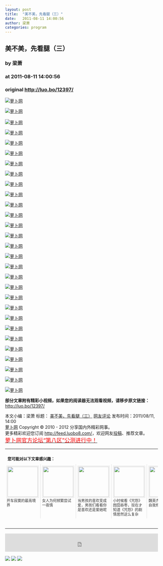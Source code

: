 ```yaml
---
layout: post
title:  "美不美，先看腿（三）"
date:   2011-08-11 14:00:56
author: 梁萧
categories: program
---
```


## 美不美，先看腿（三）
### by 梁萧
### at 2011-08-11 14:00:56
### original <http://luo.bo/12397/>

<p><a title="萝卜网" href="http://dulei.si/files/2011/08/10/78d220dd098beabc8ef8ec380f5d5998.jpg"><img title="萝卜网" src="http://dulei.si/files/2011/08/10/78d220dd098beabc8ef8ec380f5d5998.jpg" border="0" alt="萝卜网"></a></p><p><a title="萝卜网" href="http://dulei.si/files/2011/08/10/0ba20c6dbd7f880a385fc0e34e87a84b.jpg"><img title="萝卜网" src="http://dulei.si/files/2011/08/10/0ba20c6dbd7f880a385fc0e34e87a84b.jpg" border="0" alt="萝卜网"></a><br> <span></span><br> <a title="萝卜网" href="http://dulei.si/files/2011/08/10/5d6a13484d8945a90b2033c097da7548.jpg"><img title="萝卜网" src="http://dulei.si/files/2011/08/10/5d6a13484d8945a90b2033c097da7548.jpg" border="0" alt="萝卜网"></a></p><p><a title="萝卜网" href="http://dulei.si/files/2011/08/10/b2968a879230d642e98ba2b033a8adab.jpg"><img title="萝卜网" src="http://dulei.si/files/2011/08/10/b2968a879230d642e98ba2b033a8adab.jpg" border="0" alt="萝卜网"></a></p><p><a title="萝卜网" href="http://dulei.si/files/2011/08/10/fd43733fb83b35d5b9b431e8c9b29e3a.jpg"><img title="萝卜网" src="http://dulei.si/files/2011/08/10/fd43733fb83b35d5b9b431e8c9b29e3a.jpg" border="0" alt="萝卜网"></a></p><p><a title="萝卜网" href="http://dulei.si/files/2011/08/10/511b68faa2fe06d8877b6fd05b7cd897.jpg"><img title="萝卜网" src="http://dulei.si/files/2011/08/10/511b68faa2fe06d8877b6fd05b7cd897.jpg" border="0" alt="萝卜网"></a></p><p><a title="萝卜网" href="http://dulei.si/files/2011/08/10/b64f2e5f76c6fbc7247cfe95f9d15c00.jpg"><img title="萝卜网" src="http://dulei.si/files/2011/08/10/b64f2e5f76c6fbc7247cfe95f9d15c00.jpg" border="0" alt="萝卜网"></a></p><p><a title="萝卜网" href="http://dulei.si/files/2011/08/10/0539a63ba910f771d825a1b158b3d2e4.jpg"><img title="萝卜网" src="http://dulei.si/files/2011/08/10/0539a63ba910f771d825a1b158b3d2e4.jpg" border="0" alt="萝卜网"></a></p><p><a title="萝卜网" href="http://dulei.si/files/2011/08/10/29b3751126fc3d39442d0b9c40727ddb.jpg"><img title="萝卜网" src="http://dulei.si/files/2011/08/10/29b3751126fc3d39442d0b9c40727ddb.jpg" border="0" alt="萝卜网"></a></p><p><a title="萝卜网" href="http://dulei.si/files/2011/08/10/bee9593f92faebc74893ca54d9f3e8a3.jpg"><img title="萝卜网" src="http://dulei.si/files/2011/08/10/bee9593f92faebc74893ca54d9f3e8a3.jpg" border="0" alt="萝卜网"></a></p><p><a title="萝卜网" href="http://dulei.si/files/2011/08/10/0ee2921c7e31b97a5192d79bdfd355d1.jpg"><img title="萝卜网" src="http://dulei.si/files/2011/08/10/0ee2921c7e31b97a5192d79bdfd355d1.jpg" border="0" alt="萝卜网"></a></p><p><a title="萝卜网" href="http://dulei.si/files/2011/08/10/f9ab0a2bb7e218c77a4e54226fa203de.jpg"><img title="萝卜网" src="http://dulei.si/files/2011/08/10/f9ab0a2bb7e218c77a4e54226fa203de.jpg" border="0" alt="萝卜网"></a></p><p><a title="萝卜网" href="http://dulei.si/files/2011/08/10/a720fe406a41c63dc1cfd46c4d411385.jpg"><img title="萝卜网" src="http://dulei.si/files/2011/08/10/a720fe406a41c63dc1cfd46c4d411385.jpg" border="0" alt="萝卜网"></a></p><p><a title="萝卜网" href="http://dulei.si/files/2011/08/10/3a6ee428ea036e5b3a2715b1909bcede.jpg"><img title="萝卜网" src="http://dulei.si/files/2011/08/10/3a6ee428ea036e5b3a2715b1909bcede.jpg" border="0" alt="萝卜网"></a></p><p><a title="萝卜网" href="http://dulei.si/files/2011/08/10/2adce9587c37dc0ef6b4634e20ba5313.jpg"><img title="萝卜网" src="http://dulei.si/files/2011/08/10/2adce9587c37dc0ef6b4634e20ba5313.jpg" border="0" alt="萝卜网"></a></p><p><a title="萝卜网" href="http://dulei.si/files/2011/08/10/43645ab9962f937eb4fc13ca762f2883.jpg"><img title="萝卜网" src="http://dulei.si/files/2011/08/10/43645ab9962f937eb4fc13ca762f2883.jpg" border="0" alt="萝卜网"></a></p><p><a title="萝卜网" href="http://dulei.si/files/2011/08/10/60f4c74034bdfd16fe424909e4177334.jpg"><img title="萝卜网" src="http://dulei.si/files/2011/08/10/60f4c74034bdfd16fe424909e4177334.jpg" border="0" alt="萝卜网"></a></p><p><a title="萝卜网" href="http://dulei.si/files/2011/08/10/4b0f2c4cb32b11dd2f270478946ece20.jpg"><img title="萝卜网" src="http://dulei.si/files/2011/08/10/4b0f2c4cb32b11dd2f270478946ece20.jpg" border="0" alt="萝卜网"></a></p><p><a title="萝卜网" href="http://dulei.si/files/2011/08/10/a6fee2f8384683b6f4839e42979de201.jpg"><img title="萝卜网" src="http://dulei.si/files/2011/08/10/a6fee2f8384683b6f4839e42979de201.jpg" border="0" alt="萝卜网"></a></p><p><a title="萝卜网" href="http://dulei.si/files/2011/08/10/507aeaea9d4357e08eeedaa4a458e9a0.jpg"><img title="萝卜网" src="http://dulei.si/files/2011/08/10/507aeaea9d4357e08eeedaa4a458e9a0.jpg" border="0" alt="萝卜网"></a></p><p><a title="萝卜网" href="http://dulei.si/files/2011/08/10/b89159c1e13182e42fbd6caecb4b11be.jpg"><img title="萝卜网" src="http://dulei.si/files/2011/08/10/b89159c1e13182e42fbd6caecb4b11be.jpg" border="0" alt="萝卜网"></a></p><p><a title="萝卜网" href="http://dulei.si/files/2011/08/10/d9b51824226abb544b7fdf59b16a2973.jpg"><img title="萝卜网" src="http://dulei.si/files/2011/08/10/d9b51824226abb544b7fdf59b16a2973.jpg" border="0" alt="萝卜网"></a></p><p><a title="萝卜网" href="http://dulei.si/files/2011/08/10/d2fde8fd61e9efa96231271823c9fce8.jpg"><img title="萝卜网" src="http://dulei.si/files/2011/08/10/d2fde8fd61e9efa96231271823c9fce8.jpg" border="0" alt="萝卜网"></a></p><p><a title="萝卜网" href="http://dulei.si/files/2011/08/10/0bb89c1a62d1d976dee0ecd37b6ddd96.jpg"><img title="萝卜网" src="http://dulei.si/files/2011/08/10/0bb89c1a62d1d976dee0ecd37b6ddd96.jpg" border="0" alt="萝卜网"></a></p><p><a title="萝卜网" href="http://dulei.si/files/2011/08/10/75073a6d553664e600383a3183a69159.jpg"><img title="萝卜网" src="http://dulei.si/files/2011/08/10/75073a6d553664e600383a3183a69159.jpg" border="0" alt="萝卜网"></a></p><p><a title="萝卜网" href="http://dulei.si/files/2011/08/10/ebb836c9f6080236fe24b90bc0d6b04c.jpg"><img title="萝卜网" src="http://dulei.si/files/2011/08/10/ebb836c9f6080236fe24b90bc0d6b04c.jpg" border="0" alt="萝卜网"></a></p><p><a title="萝卜网" href="http://dulei.si/files/2011/08/10/9efb19477f645208bd2452dc2cc12a12.jpg"><img title="萝卜网" src="http://dulei.si/files/2011/08/10/9efb19477f645208bd2452dc2cc12a12.jpg" border="0" alt="萝卜网"></a></p><p><a title="萝卜网" href="http://dulei.si/files/2011/08/10/e01ec502449754d6d79b077d90e05385.jpg"><img title="萝卜网" src="http://dulei.si/files/2011/08/10/e01ec502449754d6d79b077d90e05385.jpg" border="0" alt="萝卜网"></a></p><p><a title="萝卜网" href="http://dulei.si/files/2011/08/10/53faa639561ce9b532317252d10e062b.jpg"><img title="萝卜网" src="http://dulei.si/files/2011/08/10/53faa639561ce9b532317252d10e062b.jpg" border="0" alt="萝卜网"></a></p><p><strong>部分文章附有精彩小视频，如果您的阅读器无法观看视频，请移步原文链接：</strong> <a href="http://luo.bo/12397/" title="美不美，先看腿（三）">http://luo.bo/12397/</a></p> 本文小编：梁萧 标题： <a href="http://luo.bo/12397/" title="美不美，先看腿（三）">美不美，先看腿（三）</a> <a href="http://luo.bo/12397/#comments" title="to the comments">网友评论</a> 发布时间：2011/08/11, 14:00 <br> <a href="http://luo.bo/" title="萝卜网 - 人人都是艺术家">萝卜网</a> Copyright ©   2010 - 2012 分享国内外精彩网事。<br> 更多精彩欢迎您订阅 <a href="http://feed.luobo8.com/">http://feed.luobo8.com/</a>，欢迎网友<a href="http://luo.bo/delivery/">投稿</a>、推荐文章。<br> <a href="http://luo.bo/8888/"><font color="red" size="4">萝卜网官方论坛“第八区”公测进行中！</font></a><br><table cellspacing="0" cellpadding="3" border="0" style="clear:both"><tr><td colspan="5"><b><font size="-1" style="display:block!important;padding:20px 0 5px!important">您可能对以下文章感兴趣：</font></b></td></tr><tr><td width="106" valign="top" style="padding:5px!important;margin:0!important"> <a title="开车寂寞的最高境界" style="text-decoration:none!important" href="http://app.wumii.com/ext/redirect.htm?url=http%3A%2F%2Fluo.bo%2F1255%2F&amp;from=http%3A%2F%2Fluo.bo%2F12397%2F"> <img style="margin:0!important;padding:2px!important;border:1px solid #dddddd!important;width:100px!important;height:100px!important" src="http://static.wumii.com/site_images/2010/11/03/652427.jpg" width="100px" height="100px"><br> <font size="-1" color="#333333" style="display:block!important;line-height:15px!important;width:106px!important;font:12px/15px arial!important;height:60px!important;margin:3px 0 0 0!important;padding:0!important;overflow:hidden!important">开车寂寞的最高境界</font> </a></td><td width="106" valign="top" style="padding:5px!important;margin:0!important;border-left:1px solid #dddddd!important"> <a title="女人为何频繁尝试一夜情" style="text-decoration:none!important" href="http://app.wumii.com/ext/redirect.htm?url=http%3A%2F%2Fluo.bo%2F2879%2F&amp;from=http%3A%2F%2Fluo.bo%2F12397%2F"> <img style="margin:0!important;padding:2px!important;border:1px solid #dddddd!important;width:100px!important;height:100px!important" src="http://static.wumii.com/site_images/2010/11/23/1050297.jpg" width="100px" height="100px"><br> <font size="-1" color="#333333" style="display:block!important;line-height:15px!important;width:106px!important;font:12px/15px arial!important;height:60px!important;margin:3px 0 0 0!important;padding:0!important;overflow:hidden!important">女人为何频繁尝试一夜情</font> </a></td><td width="106" valign="top" style="padding:5px!important;margin:0!important;border-left:1px solid #dddddd!important"> <a title="当男孩的喜欢变成爱，男孩们看看你是喜欢还是爱她呢" style="text-decoration:none!important" href="http://app.wumii.com/ext/redirect.htm?url=http%3A%2F%2Fluo.bo%2F4502%2F&amp;from=http%3A%2F%2Fluo.bo%2F12397%2F"> <img style="margin:0!important;padding:2px!important;border:1px solid #dddddd!important;width:100px!important;height:100px!important" src="http://static.wumii.com/site_images/2011/01/24/2385215.jpg" width="100px" height="100px"><br> <font size="-1" color="#333333" style="display:block!important;line-height:15px!important;width:106px!important;font:12px/15px arial!important;height:60px!important;margin:3px 0 0 0!important;padding:0!important;overflow:hidden!important">当男孩的喜欢变成爱，男孩们看看你是喜欢还是爱她呢</font> </a></td><td width="106" valign="top" style="padding:5px!important;margin:0!important;border-left:1px solid #dddddd!important"> <a title="小时候看《咒怨》囫囵吞枣，现在才知道《咒怨》的剧情居然这么复杂" style="text-decoration:none!important" href="http://app.wumii.com/ext/redirect.htm?url=http%3A%2F%2Fluo.bo%2F2303%2F&amp;from=http%3A%2F%2Fluo.bo%2F12397%2F"> <img style="margin:0!important;padding:2px!important;border:1px solid #dddddd!important;width:100px!important;height:100px!important" src="http://static.wumii.com/site_images/2010/11/05/926131.jpg" width="100px" height="100px"><br> <font size="-1" color="#333333" style="display:block!important;line-height:15px!important;width:106px!important;font:12px/15px arial!important;height:60px!important;margin:3px 0 0 0!important;padding:0!important;overflow:hidden!important">小时候看《咒怨》囫囵吞枣，现在才知道《咒怨》的剧情居然这么复杂</font> </a></td><td width="106" valign="top" style="padding:5px!important;margin:0!important;border-left:1px solid #dddddd!important"> <a title="魏英杰：论明星的自我修养" style="text-decoration:none!important" href="http://app.wumii.com/ext/redirect.htm?url=http%3A%2F%2Fluo.bo%2F11255%2F&amp;from=http%3A%2F%2Fluo.bo%2F12397%2F"> <img style="margin:0!important;padding:2px!important;border:1px solid #dddddd!important;width:100px!important;height:100px!important" src="http://static.wumii.com/site_images/2011/07/17/17841295.jpg" width="100px" height="100px"><br> <font size="-1" color="#333333" style="display:block!important;line-height:15px!important;width:106px!important;font:12px/15px arial!important;height:60px!important;margin:3px 0 0 0!important;padding:0!important;overflow:hidden!important">魏英杰：论明星的自我修养</font> </a></td></tr><tr><td colspan="5" align="right"> <a style="text-decoration:none!important" href="http://www.wumii.com/widget/relatedItems.htm" title="无觅相关文章插件"> <font size="-1" color="#bbbbbb" style="display:block!important;font-family:arial!important;padding:5px 0!important;font-size:12px!important;color:#bbb!important">无觅</font> </a></td></tr></table><p><iframe src="http://feedads.g.doubleclick.net/~ah/f/7sv1ooo89v8jfelhdjk8plpa64/468/60#http%3A%2F%2Fluo.bo%2F12397%2F" width="100%" height="60" frameborder="0" scrolling="no" marginwidth="0" marginheight="0"></iframe></p><div>
<a href="http://feeds.feedburner.com/~ff/tamd?a=G13Tgsu0ULg:jnd-nQZGZEI:yIl2AUoC8zA"><img src="http://feeds.feedburner.com/~ff/tamd?d=yIl2AUoC8zA" border="0"></a> <a href="http://feeds.feedburner.com/~ff/tamd?a=G13Tgsu0ULg:jnd-nQZGZEI:qj6IDK7rITs"><img src="http://feeds.feedburner.com/~ff/tamd?d=qj6IDK7rITs" border="0"></a> <a href="http://feeds.feedburner.com/~ff/tamd?a=G13Tgsu0ULg:jnd-nQZGZEI:-BTjWOF_DHI"><img src="http://feeds.feedburner.com/~ff/tamd?i=G13Tgsu0ULg:jnd-nQZGZEI:-BTjWOF_DHI" border="0"></a>
</div>